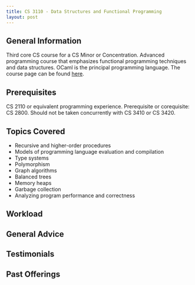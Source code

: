 ```yaml
---
title: CS 3110 - Data Structures and Functional Programming
layout: post
---
```


<link rel="stylesheet" href="/main.css">

## General Information

Third core CS course for a CS Minor or Concentration. Advanced programming course that emphasizes functional programming techniques and data structures. 
OCaml is the principal programming language. The course page can be found [here](https://www.cs.cornell.edu/courses/cs3110/2024sp/).

## Prerequisites

CS 2110 or equivalent programming experience. Prerequisite or corequisite: CS 2800. Should not be taken concurrently with CS 3410 or CS 3420.

## Topics Covered

  - Recursive and higher-order procedures
  - Models of programming language evaluation and compilation
  - Type systems
  - Polymorphism
  - Graph algorithms
  - Balanced trees
  - Memory heaps
  - Garbage collection
  - Analyzing program performance and correctness
  
## Workload



## General Advice


  
## Testimonials


## Past Offerings


